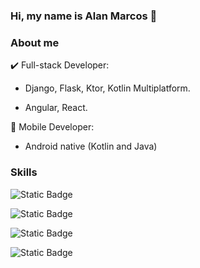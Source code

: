 ### Hi, my name is Alan Marcos 👋

### About me

✔️ Full-stack Developer:

   - Django, Flask, Ktor, Kotlin Multiplatform.

   - Angular, React.

                
📲 Mobile Developer:

   - Android native (Kotlin and Java)

### Skills

![Static Badge](https://img.shields.io/badge/Android-%233DDC84?logo=android&labelColor=white)

![Static Badge](https://img.shields.io/badge/Kotlin-%237F52FF?logo=kotlin&labelColor=white)

![Static Badge](https://img.shields.io/badge/Compose_Multiplatform-%237F52FF?logo=kotlin&labelColor=white)

![Static Badge](https://img.shields.io/badge/Python-%233776AB?logo=python&labelColor=white)




